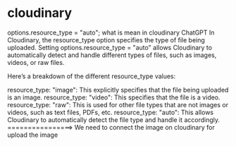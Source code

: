 # cloudinary

options.resource_type = "auto"; what is mean in cloudinary
ChatGPT
In Cloudinary, the resource_type option specifies the type of file being uploaded. Setting options.resource_type = "auto" allows Cloudinary to automatically detect and handle different types of files, such as images, videos, or raw files.

Here’s a breakdown of the different resource_type values:

resource_type: "image": This explicitly specifies that the file being uploaded is an image.
resource_type: "video": This specifies that the file is a video.
resource_type: "raw": This is used for other file types that are not images or videos, such as text files, PDFs, etc.
resource_type: "auto": This allows Cloudinary to automatically detect the file type and handle it accordingly.
================>
We need to connect the image on cloudinary for upload the image

